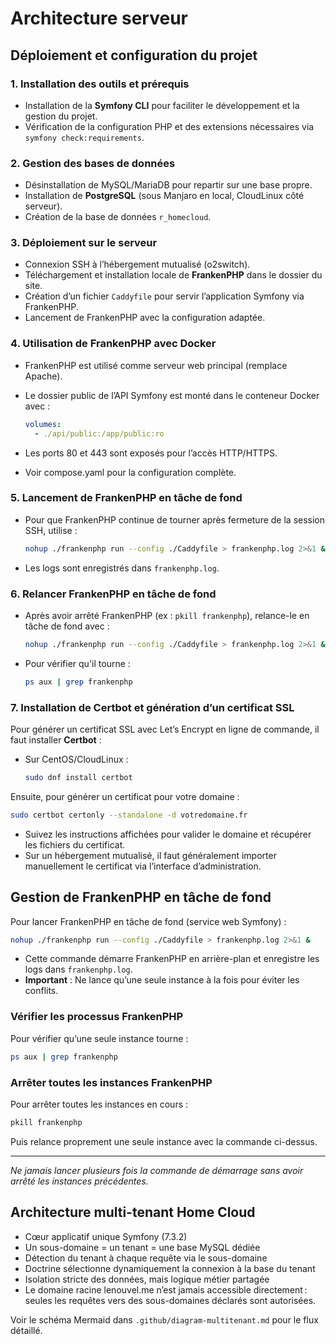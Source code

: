 # Architecture serveur

## Déploiement et configuration du projet

### 1. Installation des outils et prérequis

- Installation de la **Symfony CLI** pour faciliter le développement et la gestion du projet.
- Vérification de la configuration PHP et des extensions nécessaires via `symfony check:requirements`.

### 2. Gestion des bases de données

- Désinstallation de MySQL/MariaDB pour repartir sur une base propre.
- Installation de **PostgreSQL** (sous Manjaro en local, CloudLinux côté serveur).
- Création de la base de données `r_homecloud`.

### 3. Déploiement sur le serveur

- Connexion SSH à l’hébergement mutualisé (o2switch).
- Téléchargement et installation locale de **FrankenPHP** dans le dossier du site.
- Création d’un fichier `Caddyfile` pour servir l’application Symfony via FrankenPHP.
- Lancement de FrankenPHP avec la configuration adaptée.

### 4. Utilisation de FrankenPHP avec Docker

- FrankenPHP est utilisé comme serveur web principal (remplace Apache).
- Le dossier public de l’API Symfony est monté dans le conteneur Docker avec :

  ```yaml
  volumes:
    - ./api/public:/app/public:ro
  ```

- Les ports 80 et 443 sont exposés pour l’accès HTTP/HTTPS.
- Voir compose.yaml pour la configuration complète.

### 5. Lancement de FrankenPHP en tâche de fond

- Pour que FrankenPHP continue de tourner après fermeture de la session SSH, utilise :

  ```bash
  nohup ./frankenphp run --config ./Caddyfile > frankenphp.log 2>&1 &
  ```

- Les logs sont enregistrés dans `frankenphp.log`.

### 6. Relancer FrankenPHP en tâche de fond

- Après avoir arrêté FrankenPHP (ex : `pkill frankenphp`), relance-le en tâche de fond avec :

  ```bash
  nohup ./frankenphp run --config ./Caddyfile > frankenphp.log 2>&1 &
  ```

- Pour vérifier qu'il tourne :

  ```bash
  ps aux | grep frankenphp
  ```

### 7. Installation de Certbot et génération d’un certificat SSL

Pour générer un certificat SSL avec Let’s Encrypt en ligne de commande, il faut installer **Certbot** :

- Sur CentOS/CloudLinux :

  ```bash
  sudo dnf install certbot
  ```

Ensuite, pour générer un certificat pour votre domaine :

```bash
sudo certbot certonly --standalone -d votredomaine.fr
```

- Suivez les instructions affichées pour valider le domaine et récupérer les fichiers du certificat.
- Sur un hébergement mutualisé, il faut généralement importer manuellement le certificat via l’interface d’administration.

## Gestion de FrankenPHP en tâche de fond

Pour lancer FrankenPHP en tâche de fond (service web Symfony) :

```bash
nohup ./frankenphp run --config ./Caddyfile > frankenphp.log 2>&1 &
```

- Cette commande démarre FrankenPHP en arrière-plan et enregistre les logs dans `frankenphp.log`.
- **Important** : Ne lance qu’une seule instance à la fois pour éviter les conflits.

### Vérifier les processus FrankenPHP

Pour vérifier qu’une seule instance tourne :

```bash
ps aux | grep frankenphp
```

### Arrêter toutes les instances FrankenPHP

Pour arrêter toutes les instances en cours :

```bash
pkill frankenphp
```

Puis relance proprement une seule instance avec la commande ci-dessus.

---

_Ne jamais lancer plusieurs fois la commande de démarrage sans avoir arrêté les instances précédentes._

## Architecture multi-tenant Home Cloud

- Cœur applicatif unique Symfony (7.3.2)
- Un sous-domaine = un tenant = une base MySQL dédiée
- Détection du tenant à chaque requête via le sous-domaine
- Doctrine sélectionne dynamiquement la connexion à la base du tenant
- Isolation stricte des données, mais logique métier partagée
- Le domaine racine lenouvel.me n’est jamais accessible directement : seules les requêtes vers des sous-domaines déclarés sont autorisées.

Voir le schéma Mermaid dans `.github/diagram-multitenant.md` pour le flux détaillé.
